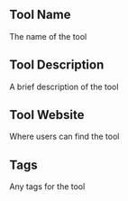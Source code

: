 ## Tool Name

The name of the tool

## Tool Description

A brief description of the tool

## Tool Website

Where users can find the tool

## Tags

Any tags for the tool
